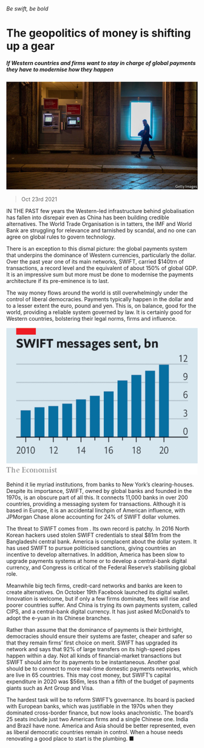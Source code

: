 ###### Be swift, be bold

# The geopolitics of money is shifting up a gear 

##### If Western countries and firms want to stay in charge of global payments they have to modernise how they happen 

![image](images/20211023_ldp504.jpg) 

> Oct 23rd 2021 

IN THE PAST few years the Western-led infrastructure behind globalisation has fallen into disrepair even as China has been building credible alternatives. The World Trade Organisation is in tatters, the IMF and World Bank are struggling for relevance and tarnished by scandal, and no one can agree on global rules to govern technology.

There is an exception to this dismal picture: the global payments system that underpins the dominance of Western currencies, particularly the dollar. Over the past year one of its main networks, SWIFT, carried $140trn of transactions, a record level and the equivalent of about 150% of global GDP. It is an impressive sum but more must be done to modernise the payments architecture if its pre-eminence is to last.


The way money flows around the world is still overwhelmingly under the control of liberal democracies. Payments typically happen in the dollar and to a lesser extent the euro, pound and yen. This is, on balance, good for the world, providing a reliable system governed by law. It is certainly good for Western countries, bolstering their legal norms, firms and influence.

![image](images/body_2) 


Behind it lie myriad institutions, from banks to New York’s clearing-houses. Despite its importance, SWIFT, owned by global banks and founded in the 1970s, is an obscure part of all this. It connects 11,000 banks in over 200 countries, providing a messaging system for transactions. Although it is based in Europe, it is an accidental linchpin of American influence, with JPMorgan Chase alone accounting for 24% of SWIFT dollar volumes.

The threat to SWIFT comes from . Its own record is patchy. In 2016 North Korean hackers used stolen SWIFT credentials to steal $81m from the Bangladeshi central bank. America is complacent about the dollar system. It has used SWIFT to pursue politicised sanctions, giving countries an incentive to develop alternatives. In addition, America has been slow to upgrade payments systems at home or to develop a central-bank digital currency, and Congress is critical of the Federal Reserve’s stabilising global role.

Meanwhile big tech firms, credit-card networks and banks are keen to create alternatives. On October 19th Facebook launched its digital wallet. Innovation is welcome, but if only a few firms dominate, fees will rise and poorer countries suffer. And China is trying its own payments system, called CIPS, and a central-bank digital currency. It has just asked McDonald’s to adopt the e-yuan in its Chinese branches.

Rather than assume that the dominance of payments is their birthright, democracies should ensure their systems are faster, cheaper and safer so that they remain firms’ first choice on merit. SWIFT has upgraded its network and says that 92% of large transfers on its high-speed pipes happen within a day. Not all kinds of financial-market transactions  but SWIFT should aim for its payments to be instantaneous. Another goal should be to connect to more real-time domestic payments networks, which are live in 65 countries. This may cost money, but SWIFT’s capital expenditure in 2020 was $56m, less than a fifth of the budget of payments giants such as Ant Group and Visa.

The hardest task will be to reform SWIFT’s governance. Its board is packed with European banks, which was justifiable in the 1970s when they dominated cross-border finance, but now looks anachronistic. The board’s 25 seats include just two American firms and a single Chinese one. India and Brazil have none. America and Asia should be better represented, even as liberal democratic countries remain in control. When a house needs renovating a good place to start is the plumbing. ■


